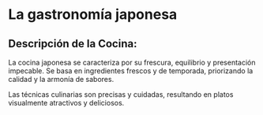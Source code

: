 # La gastronomía japonesa

## Descripción de la Cocina:

La cocina japonesa se caracteriza por su frescura, equilibrio y presentación impecable. Se basa en ingredientes frescos y de temporada, priorizando la calidad y la armonía de sabores. 

Las técnicas culinarias son precisas y cuidadas, resultando en platos visualmente atractivos y deliciosos.